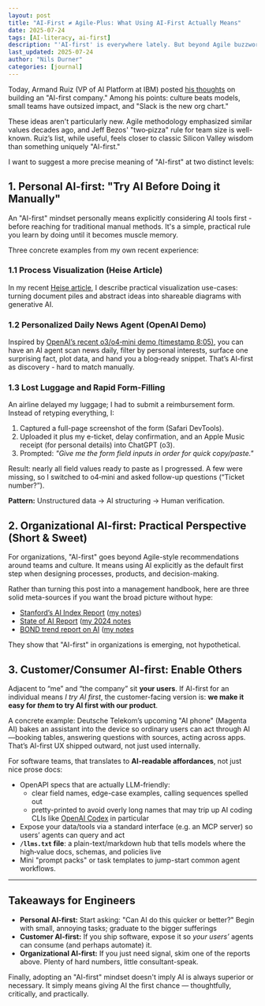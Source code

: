 ```yaml
---
layout: post
title: "AI-First ≠ Agile-Plus: What Using AI-First Actually Means"
date: 2025-07-24
tags: [AI-literacy, ai-first]
description: "'AI-first' is everywhere lately. But beyond Agile buzzwords and Bezos' pizza teams, what does AI-first actually mean for engineers in practice?"
last_updated: 2025-07-24
author: "Nils Durner"
categories: [journal]
---
```


Today, Armand Ruiz (VP of AI Platform at IBM) posted [his thoughts](https://www.linkedin.com/posts/armand-ruiz_thoughts-on-how-to-build-an-ai-first-company-activity-7354103116046196737-7kq8) on building an "AI-first company." Among his points: culture beats models, small teams have outsized impact, and "Slack is the new org chart."

These ideas aren't particularly new. Agile methodology emphasized similar values decades ago, and Jeff Bezos' "two‑pizza" rule for team size is well-known. Ruiz’s list, while useful, feels closer to classic Silicon Valley wisdom than something uniquely "AI-first."

I want to suggest a more precise meaning of "AI-first" at two distinct levels:

## 1. Personal AI-first: "Try AI Before Doing it Manually"

An "AI-first" mindset personally means explicitly considering AI tools first - before reaching for traditional manual methods. It's a simple, practical rule you learn by doing until it becomes muscle memory.

Three concrete examples from my own recent experience:

### 1.1 Process Visualization (Heise Article)

In my recent [Heise article](https://www.heise.de/ratgeber/Prozessvisualisierung-mit-generativer-KI-im-Praxistest-10266093.html), I describe practical visualization use-cases: turning document piles and abstract ideas into shareable diagrams with generative AI.

### 1.2 Personalized Daily News Agent (OpenAI Demo)

Inspired by [OpenAI’s recent o3/o4‑mini demo (timestamp 8:05)](https://www.youtube.com/watch?v=sq8GBPUb3rk&t=486s), you can have an AI agent scan news daily, filter by personal interests, surface one surprising fact, plot data, and hand you a blog‑ready snippet. That’s AI-first as discovery - hard to match manually.

### 1.3 Lost Luggage and Rapid Form-Filling

An airline delayed my luggage; I had to submit a reimbursement form. Instead of retyping everything, I:

1. Captured a full-page screenshot of the form (Safari DevTools).
2. Uploaded it plus my e-ticket, delay confirmation, and an Apple Music receipt (for personal details) into ChatGPT (o3).
3. Prompted: _"Give me the form field inputs in order for quick copy/paste."_  

Result: nearly all field values ready to paste as I progressed. A few were missing, so I switched to o4‑mini and asked follow-up questions (“Ticket number?”).

**Pattern:** Unstructured data → AI structuring → Human verification.

## 2. Organizational AI-first: Practical Perspective (Short & Sweet)

For organizations, "AI-first" goes beyond Agile-style recommendations around teams and culture. It means using AI explicitly as the default first step when designing processes, products, and decision-making.

Rather than turning this post into a management handbook, here are three solid meta-sources if you want the broad picture without hype:

- [Stanford’s AI Index Report](https://aiindex.stanford.edu/report/) ([my notes](stanford-ai-index.md))
- [State of AI Report](https://www.stateof.ai) ([my 2024 notes](state-of-ai-report)
- [BOND trend report on AI](https://www.bondcap.com/reports/tai) ([my notes](bond-2025-ai-trends-report)

They show that "AI-first" in organizations is emerging, not hypothetical.

## 3. Customer/Consumer AI-first: Enable Others

Adjacent to “me” and “the company” sit **your users**. If AI-first for an individual means *I try AI first*, the customer-facing version is: **we make it easy for *them* to try AI first with our product**.

A concrete example: Deutsche Telekom’s upcoming "AI phone" (Magenta AI) bakes an assistant into the device so ordinary users can act through AI—booking tables, answering questions with sources, acting across apps. That’s AI-first UX shipped outward, not just used internally.

For software teams, that translates to **AI-readable affordances**, not just nice prose docs:

- OpenAPI specs that are actually LLM-friendly:
    - clear field names, edge-case examples, calling sequences spelled out
    - pretty-printed to avoid overly long names that may trip up AI coding CLIs like [OpenAI Codex](openai-codex-web) in particular
- Expose your data/tools via a standard interface (e.g. an MCP server) so users’ agents can query and act
- **`/llms.txt` file**: a plain-text/markdown hub that tells models where the high‑value docs, schemas, and policies live
- Mini "prompt packs" or task templates to jump-start common agent workflows.

---

## Takeaways for Engineers

- **Personal AI-first:** Start asking: "Can AI do this quicker or better?" Begin with small, annoying tasks; graduate to the bigger sufferings
- **Customer AI-first:** If you ship software, expose it so *your users’* agents can consume (and perhaps automate) it.
- **Organizational AI-first:** If you just need signal, skim one of the reports above. Plenty of hard numbers, little consultant-speak.

Finally, adopting an "AI-first" mindset doesn't imply AI is always superior or necessary. It simply means giving AI the first chance — thoughtfully, critically, and practically.
